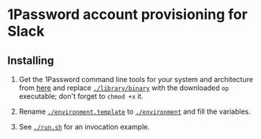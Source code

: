 # 1Password account provisioning for Slack

## Installing
1. Get the 1Password command line tools for your system and architecture from [here](https://1password.com/es/downloads/command-line/) and replace [`./library/binary`](/library/binary) with the downloaded `op` executable; don't forget to `chmod +x` it.

2. Rename [`./environment.template`](/environment.template) to [`./environment`](/environment) and fill the variables.

3. See [`./run.sh`](/run.sh) for an invocation example.
